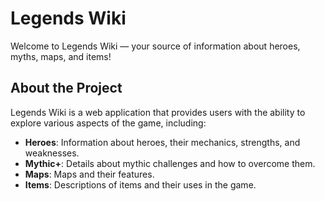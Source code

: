 # Legends Wiki

Welcome to Legends Wiki — your source of information about heroes, myths, maps, and items!

## About the Project

Legends Wiki is a web application that provides users with the ability to explore various aspects of the game, including:

- **Heroes**: Information about heroes, their mechanics, strengths, and weaknesses.
- **Mythic+**: Details about mythic challenges and how to overcome them.
- **Maps**: Maps and their features.
- **Items**: Descriptions of items and their uses in the game.